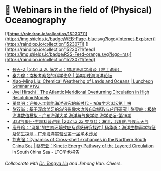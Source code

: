 # 🌊 Webinars in the field of (Physical) Oceanography

[![https://raindrop.io/collection/15230711](https://img.shields.io/badge/WEB-Page-blue.svg?logo=Internet-Explorer)](https://raindrop.io/collection/15230711) [![https://raindrop.io/collection/15230711/feed](https://img.shields.io/badge/RSS-Feed-orange.svg?logo=rss)](https://raindrop.io/collection/15230711/feed)

<!-- BLOG-POST-LIST:START -->
- [预告-2 | 2021.3.26 陈大可：物理海洋学漫谈（院士讲座）](https://mp.weixin.qq.com/s/ZDCyB-IVGxHXAcyveLThgg)
- [秦为稼：南极考察站的科学使命 | 第8期珠海海洋论坛](https://mp.weixin.qq.com/s/VK5W0_M5ucI6XA9yEO_7bg)
- [Xiao-Ming Liu: Chemical Weathering of Lands and Oceans | Luncheon Seminar #192](https://mp.weixin.qq.com/s/OCN8NAzDqr-xS7I3g-1ZgA)
- [Joel Hirschi：The Atlantic Meridional Overturning Circulation in High Resolution Models](https://www.youtube.com/watch?v=CcQ4qCV2L_U)
- [董昌明：迎接人工智能海洋研究的新时代 - 东海学术论坛第十期](https://mp.weixin.qq.com/s/p56PzCdWJvgK-mevChjH1Q)
- [张双尚：基于深度学习的SAR影像水边线自动提取与应用研究 | 张雯皓：极地海洋数值模拟 - 广东海洋大学 海洋与气象学院 海学论坛-第16期](https://mp.weixin.qq.com/s/YtiLwdjKWVmLIw2-sqefeg)
- [323气象日-主题科普讲座 | 2021.3.23 罗京佳：海洋，我们的气候与天气](https://mp.weixin.qq.com/s/KP7ASjUEZjOyDFQ4C7QpnA)
- [唐丹玲：“风泵”的生态环境效应及遥感研究探讨 | 杨华勇：海洋生物声学特征及仿生探测 - 广州海洋实验室第一届学术沙龙](http://lors.scsio.ac.cn/tzgg/202103/t20210322_629694.html)
- [刘志强：Dynamics of Cross-shelf exchanges in the Northern South China Sea | 蔡忠亚：Kinetic Energy Pathway of the Layered Circulation in South China Sea - LTO学术报告](https://mp.weixin.qq.com/s/9mlGYNbTxCVM9CBobxXjzA)
<!-- BLOG-POST-LIST:END -->

###### Collaborate with [Dr. Tongya Liu](https://liutongya.github.io/) and Jiehong Han. Cheers.

